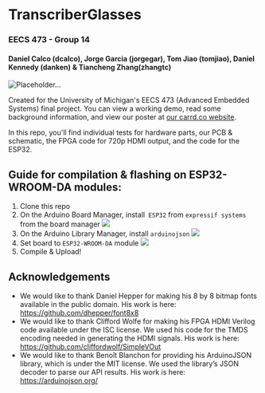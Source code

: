 # TranscriberGlasses 
### EECS 473 - Group 14
#### Daniel Calco (dcalco), Jorge Garcia (jorgegar), Tom Jiao (tomjiao), Daniel Kennedy (danken) & Tiancheng Zhang(zhangtc)

![Placeholder...](https://raw.githubusercontent.com/tom21487/TranscriberGlasses/master/Images%20%26%20Demos/Menu-Monitor.gif?token=GHSAT0AAAAAACKQMVRM2MLXI27UBI3MBR6GZLHCVKQ)

Created for the University of Michigan's EECS 473 (Advanced Embedded Systems) final project. You can view a working demo, read some background information, and view our poster at [our carrd.co website](https://transcriberglasses.carrd.co).

In this repo, you'll find individual tests for hardware parts, our PCB & schematic, the FPGA code for 720p HDMI output, and the code for the ESP32.

## Guide for compilation & flashing on ESP32-WROOM-DA modules:
 1. Clone this repo
 2. On the Arduino Board Manager, install` ESP32` from `expressif systems` from the board manager ![](https://raw.githubusercontent.com/tom21487/TranscriberGlasses/master/Images%20%26%20Demos/Workspace%20Instructions/board.png?token=GHSAT0AAAAAACKQMVRNY4SYNLNS4HZRJAL2ZLHCVZQ)
 3. On the Arduino Library Manager, install `arduinojson` ![](https://raw.githubusercontent.com/tom21487/TranscriberGlasses/master/Images%20%26%20Demos/Workspace%20Instructions/arduinojson.png?token=GHSAT0AAAAAACKQMVRMYBUTO6C3AHBEWVDOZLHCWHQ)
 4. Set board to `ESP32-WROOM-DA` module ![](https://raw.githubusercontent.com/tom21487/TranscriberGlasses/master/Images%20%26%20Demos/Workspace%20Instructions/board-select.png?token=GHSAT0AAAAAACKQMVRMWN6B7DUIHOBMKKQCZLHCWVQ)
 6. Compile & Upload!
 
## Acknowledgements
- We would like to thank Daniel Hepper for making his 8 by 8 bitmap fonts available in the public domain. His work is here: https://github.com/dhepper/font8x8
- We would like to thank Clifford Wolfe for making his FPGA HDMI Verilog code available under the ISC license. We used his code for the TMDS encoding needed in generating the HDMI signals. His work is here: https://github.com/cliffordwolf/SimpleVOut
- We would like to thank Benoît Blanchon for providing his ArduinoJSON library, which is under the MIT license. We used the library’s JSON decoder to parse our API results. His work is here: https://arduinojson.org/
